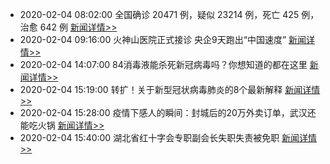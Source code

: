 
- 2020-02-04 08:02:00 全国确诊 20471 例，疑似 23214 例，死亡 425 例，治愈 642 例  [新闻详情>>](https://github.com/AlbertGithubHome/ChineseVictory/blob/master/PneumoniaMap/20200203084244.jpg)
- 2020-02-04 09:16:00 火神山医院正式接诊 央企9天跑出“中国速度”  [新闻详情>>](http://www.sohu.com/a/370479106_114731?_trans_=000014_bdss_dkwhfy)
- 2020-02-04 14:07:00 84消毒液能杀死新冠病毒吗？你想知道的都在这里  [新闻详情>>](http://news.sina.com.cn/s/2020-02-04/doc-iimxxste8746350.shtml)
- 2020-02-04 15:19:00 转扩！关于新型冠状病毒肺炎的8个最新解释  [新闻详情>>](http://finance.sina.com.cn/wm/2020-02-04/doc-iimxyqvz0215345.shtml)
- 2020-02-04 15:28:00 疫情下感人的瞬间：封城后的20万外卖订单，武汉还能吃火锅  [新闻详情>>](https://www.takefoto.cn/viewnews-2035315.html)
- 2020-02-04 15:40:00 湖北省红十字会专职副会长失职失责被免职  [新闻详情>>](http://news.sina.com.cn/c/2020-02-04/doc-iimxxste8774309.shtml)